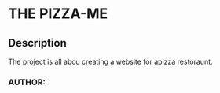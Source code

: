 # THE PIZZA-ME
## Description
The project is all abou creating  a website  for apizza restoraunt.
### AUTHOR:
<!-- OCHIENG ALICE
## Setup/installation Requirements;
* There is no set up required for this web.
## Known Bugs;
* js and jquery are a bit challeging to me
## Technologies Use:
 * Javascript
 * Html
 * CSS
 * Bootstrap
 * jQuery
 ## Support and contact details
 aliceochieng25@gmail.com
+254745799525
### License
Licensed under {MIT licence} (LICENCE)
###  Link
To run this project you can use thelink:
https://mellisah-lisah.github.io/studio/ -->
